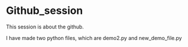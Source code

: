 # Github_session
This session is about the github. 

I have made two python files, which are demo2.py and new_demo_file.py 

